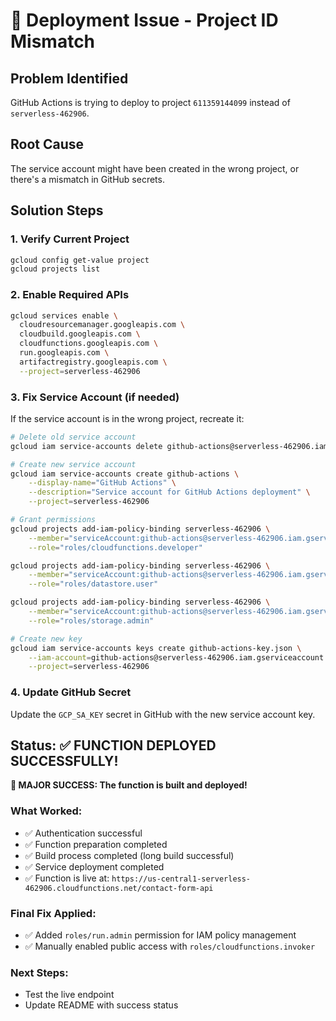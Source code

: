 # 🚨 Deployment Issue - Project ID Mismatch

## Problem Identified
GitHub Actions is trying to deploy to project `611359144099` instead of `serverless-462906`.

## Root Cause
The service account might have been created in the wrong project, or there's a mismatch in GitHub secrets.

## Solution Steps

### 1. Verify Current Project
```bash
gcloud config get-value project
gcloud projects list
```

### 2. Enable Required APIs
```bash
gcloud services enable \
  cloudresourcemanager.googleapis.com \
  cloudbuild.googleapis.com \
  cloudfunctions.googleapis.com \
  run.googleapis.com \
  artifactregistry.googleapis.com \
  --project=serverless-462906
```

### 3. Fix Service Account (if needed)
If the service account is in the wrong project, recreate it:

```bash
# Delete old service account
gcloud iam service-accounts delete github-actions@serverless-462906.iam.gserviceaccount.com

# Create new service account
gcloud iam service-accounts create github-actions \
    --display-name="GitHub Actions" \
    --description="Service account for GitHub Actions deployment" \
    --project=serverless-462906

# Grant permissions
gcloud projects add-iam-policy-binding serverless-462906 \
    --member="serviceAccount:github-actions@serverless-462906.iam.gserviceaccount.com" \
    --role="roles/cloudfunctions.developer"

gcloud projects add-iam-policy-binding serverless-462906 \
    --member="serviceAccount:github-actions@serverless-462906.iam.gserviceaccount.com" \
    --role="roles/datastore.user"

gcloud projects add-iam-policy-binding serverless-462906 \
    --member="serviceAccount:github-actions@serverless-462906.iam.gserviceaccount.com" \
    --role="roles/storage.admin"

# Create new key
gcloud iam service-accounts keys create github-actions-key.json \
    --iam-account=github-actions@serverless-462906.iam.gserviceaccount.com \
    --project=serverless-462906
```

### 4. Update GitHub Secret
Update the `GCP_SA_KEY` secret in GitHub with the new service account key.

## Status: ✅ FUNCTION DEPLOYED SUCCESSFULLY!

**🎉 MAJOR SUCCESS: The function is built and deployed!**

### What Worked:
- ✅ Authentication successful
- ✅ Function preparation completed
- ✅ Build process completed (long build successful)
- ✅ Service deployment completed
- ✅ Function is live at: `https://us-central1-serverless-462906.cloudfunctions.net/contact-form-api`

### Final Fix Applied:
- ✅ Added `roles/run.admin` permission for IAM policy management
- ✅ Manually enabled public access with `roles/cloudfunctions.invoker`

### Next Steps:
- Test the live endpoint
- Update README with success status
